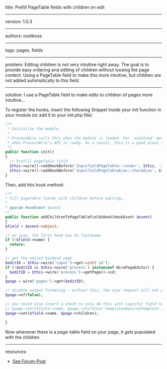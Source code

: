 title: Prefill PageTable fields with children on edit

----

version: 1.0.3

----

authors: noelboss

----

tags: pages, fields

----

problem:
Editing children is not very intuitive right away. The goal is to provide easy ordering and editing of children without loosing the page contect. Using a PageTable field to make this more intuitive, but children are not added automatically to this field.

----

solution:
I use a PageTable field to make edits to children of pages more intuitive…

To register the hooks, insert the following Snippet inside your init function in your module (or add it to your init.php file):

```PHP
/**
 * Initialize the module.
 *
 * ProcessWire calls this when the module is loaded. For 'autoload' modules, this will be called
 * when ProcessWire's API is ready. As a result, this is a good place to attach hooks.
 */
public function init()
{
  // Prefill pageTable field
  $this->wire()->addHookBefore('InputfieldPageTable::render', $this, 'addChildrenToPageTableFieldsHook');
  $this->wire()->addHookBefore('InputfieldPageTableAjax::checkAjax', $this, 'addChildrenToPageTableFieldsHook');
}
```

Then, add this hook method:

```PHP
/**
* Fill pagetable fields with children before editing….
*
* @param HookEvent $event
*/
public function addChildrenToPageTableFieldsHook(HookEvent $event)
{
$field = $event->object;

// on ajax, the first hook has no fieldname
if (!$field->name) {
  return;
}

// get the edited backend page
$editID = $this->wire('input')->get->int('id');
if (!$editID && $this->wire('process') instanceof WirePageEditor) {
  $editID = $this->wire('process')->getPage()->id;
}
$page = wire('pages')->get($editID);

// disable output formating – without this, the ajax request will not populate the field
$page->of(false);

// you could also insert a check to only do this with sepcific field names…
// $page->set($field->name, $page->children('template=DesiredTemplate')); // just specific templates
$page->set($field->name, $page->children);

}
```

Now whenever there is a page-table field on your page, it gets populated with the children.

---

resources:
* [See Forum-Post](https://processwire.com/talk/topic/19634-a-hook-to-prefill-pagetable-fields-with-children-on-edit/)

